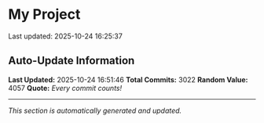 # My Project


Last updated: 2025-10-24 16:25:37





















































































































































































































































































































































































































































































































































































































































































































































































































































































































































































































































































































































































































































































































































































































































































































































































































































































































































































































































































































































































































































































































































































































































































































































































































































































































































































































































































































































































































































































































































































































































































































































































































































































































































































































































































































































## Auto-Update Information

**Last Updated:** 2025-10-24 16:51:46
**Total Commits:** 3022
**Random Value:** 4057
**Quote:** _Every commit counts!_

---
_This section is automatically generated and updated._